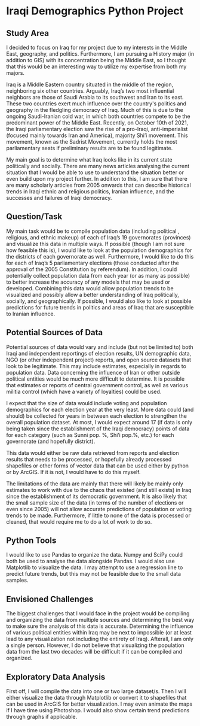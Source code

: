 # Iraqi Demographics Python Project

## Study Area

I decided to focus on Iraq for my project due to my interests in the Middle East, geography, and politics. Furthermore, I am pursuing a History major (in addition to GIS) with its concentration being the Middle East, so I thought that this would be an interesting way to utilize my expertise from both my majors.

Iraq is a Middle Eastern country situated in the middle of the region, neighboring six other countries. Arguably, Iraq’s two most influential neighbors are those of Saudi Arabia to its southwest and Iran to its east. These two countries exert much influence over the country's politics and geography in the fledgling democracy of Iraq. Much of this is due to the ongoing Saudi-Iranian cold war, in which both countries compete to be the predominant power of the Middle East. Recently, on October 10th of 2021, the Iraqi parliamentary election saw the rise of a pro-Iraqi, anti-imperialist (focused mainly towards Iran and America), majority Shi’i movement. This movement, known as the Sadrist Movement, currently holds the most parliamentary seats if preliminary results are to be found legitimate.

My main goal is to determine what Iraq looks like in its current state politically and socially. There are many news articles analysing the current situation that I would be able to use to understand the situation better or even build upon my project further. In addition to this, I am sure that there are many scholarly articles from 2005 onwards that can describe historical trends in Iraqi ethnic and religious politics, Iranian influence, and the successes and failures of Iraqi democracy.

## Question/Task

My main task would be to compile population data (including political , religious, and ethnic makeup) of each of Iraq’s 19 governorates (provinces) and visualize this data in multiple ways. If possible (though I am not sure how feasible this is), I would like to look at the population demographics for the districts of each governorate as well. Furthermore, I would like to do this for each of Iraq’s 5 parliamentary elections (those conducted after the approval of the 2005 Constitution by referendum). In addition, I could potentially collect population data from each year (or as many as possible) to better increase the accuracy of any models that may be used or developed. Combining this data would allow population trends to be visualized and possibly allow a better understanding of Iraq politically, socially, and geographically. If possible, I would also like to look at possible predictions for future trends in politics and areas of Iraq that are susceptible to Iranian influence.

## Potential Sources of Data

Potential sources of data would vary and include (but not be limited to) both Iraqi and independent reportings of election results, UN demographic data, NGO (or other independent project) reports, and open source datasets that look to be legitimate. This may include estimates, especially in regards to population data. Data concerning the influence of Iran or other outside political entities would be much more difficult to determine. It is possible that estimates or reports of central government control, as well as various militia control (which have a variety of loyalties) could be used.

I expect that the size of data would include voting and population demographics for each election year at the very least. More data could (and should) be collected for years in between each election to strengthen the overall population dataset. At most, I would expect around 17 (if data is only being taken since the establishment of the Iraqi democracy) points of data for each category (such as Sunni pop. %, Shi’i pop.%, etc.) for each governorate (and hopefully district).

This data would either be raw data retrieved from reports and election results that needs to be processed, or hopefully already processed shapefiles or other forms of vector data that can be used either by python or by ArcGIS. If it is not, I would have to do this myself.

The limitations of the data are mainly that there will likely be mainly only estimates to work with due to the chaos that existed (and still exists) in Iraq since the establishment of its democratic government. It is also likely that the small sample size of the data (in terms of the number of elections or even since 2005) will not allow accurate predictions of population or voting trends to be made. Furthermore, if little to none of the data is processed or cleaned, that would require me to do a lot of work to do so.

## Python Tools

I would like to use Pandas to organize the data. Numpy and SciPy could both be used to analyse the data alongside Pandas. I would also use Matplotlib to visualize the data. I may attempt to use a regression line to predict future trends, but this may not be feasible due to the small data samples.

## Envisioned Challenges

The biggest challenges that I would face in the project would be compiling and organizing the data from multiple sources and determining the best way to make sure the analysis of this data is accurate. Determining the influence of various political entities within Iraq may be next to impossible (or at least lead to any visualization not including the entirety of Iraq). Afterall, I am only a single person. However, I do not believe that visualizing the population data from the last two decades will be difficult if it can be compiled and organized.

## Exploratory Data Analysis

First off, I will compile the data into one or two large dataset/s. Then I will either visualize the data through Matplotlib or convert it to shapefiles that can be used in ArcGIS for better visualization. I may even animate the maps if I have time using Photoshop. I would also show certain trend predictions through graphs if applicable.
